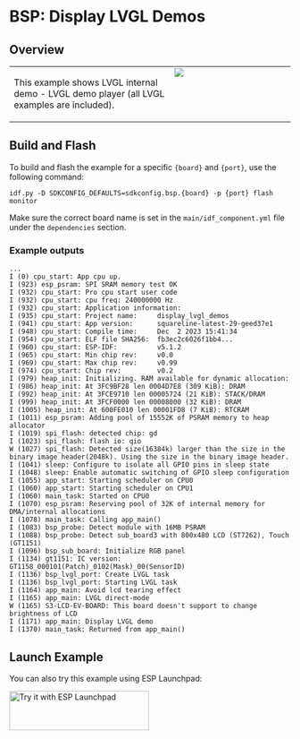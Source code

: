 # BSP: Display LVGL Demos

## Overview

<table>
<tr><td valign="top">

This example shows LVGL internal demo - LVGL demo player (all LVGL examples are included).

</td><td width="200" valign="top">
  <img src="/examples/display_lvgl_demos/doc/pic.webp">
</td></tr>
</table>

## Build and Flash

To build and flash the example for a specific `{board}` and `{port}`, use the following command:

```
idf.py -D SDKCONFIG_DEFAULTS=sdkconfig.bsp.{board} -p {port} flash monitor
```
Make sure the correct board name is set in the `main/idf_component.yml` file under the `dependencies` section.

### Example outputs

```
...
I (0) cpu_start: App cpu up.
I (923) esp_psram: SPI SRAM memory test OK
I (932) cpu_start: Pro cpu start user code
I (932) cpu_start: cpu freq: 240000000 Hz
I (932) cpu_start: Application information:
I (935) cpu_start: Project name:     display_lvgl_demos
I (941) cpu_start: App version:      squareline-latest-29-geed37e1
I (948) cpu_start: Compile time:     Dec  2 2023 15:41:34
I (954) cpu_start: ELF file SHA256:  fb3ec2c6026f1bb4...
I (960) cpu_start: ESP-IDF:          v5.1.2
I (965) cpu_start: Min chip rev:     v0.0
I (969) cpu_start: Max chip rev:     v0.99
I (974) cpu_start: Chip rev:         v0.2
I (979) heap_init: Initializing. RAM available for dynamic allocation:
I (986) heap_init: At 3FC9BF28 len 0004D7E8 (309 KiB): DRAM
I (992) heap_init: At 3FCE9710 len 00005724 (21 KiB): STACK/DRAM
I (999) heap_init: At 3FCF0000 len 00008000 (32 KiB): DRAM
I (1005) heap_init: At 600FE010 len 00001FD8 (7 KiB): RTCRAM
I (1011) esp_psram: Adding pool of 15552K of PSRAM memory to heap allocator
I (1019) spi_flash: detected chip: gd
I (1023) spi_flash: flash io: qio
W (1027) spi_flash: Detected size(16384k) larger than the size in the binary image header(2048k). Using the size in the binary image header.
I (1041) sleep: Configure to isolate all GPIO pins in sleep state
I (1048) sleep: Enable automatic switching of GPIO sleep configuration
I (1055) app_start: Starting scheduler on CPU0
I (1060) app_start: Starting scheduler on CPU1
I (1060) main_task: Started on CPU0
I (1070) esp_psram: Reserving pool of 32K of internal memory for DMA/internal allocations
I (1078) main_task: Calling app_main()
I (1083) bsp_probe: Detect module with 16MB PSRAM
I (1088) bsp_probe: Detect sub_board3 with 800x480 LCD (ST7262), Touch (GT1151)
I (1096) bsp_sub_board: Initialize RGB panel
I (1134) gt1151: IC version: GT1158_000101(Patch)_0102(Mask)_00(SensorID)
I (1136) bsp_lvgl_port: Create LVGL task
I (1136) bsp_lvgl_port: Starting LVGL task
I (1164) app_main: Avoid lcd tearing effect
I (1165) app_main: LVGL direct-mode
W (1165) S3-LCD-EV-BOARD: This board doesn't support to change brightness of LCD
I (1171) app_main: Display LVGL demo
I (1370) main_task: Returned from app_main()
```

## Launch Example

You can also try this example using ESP Launchpad:

<a href="https://espressif.github.io/esp-launchpad/?flashConfigURL=https://espressif.github.io/esp-bsp/config.toml&app=display_lvgl_demos-">
    <img alt="Try it with ESP Launchpad" src="https://espressif.github.io/esp-launchpad/assets/try_with_launchpad.png" width="250" height="70">
</a>
